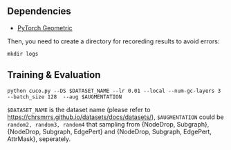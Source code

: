 ## Dependencies

* [PyTorch Geometric](https://github.com/rusty1s/pytorch_geometric#installation)

Then, you need to create a directory for recoreding  results to avoid errors:

```
mkdir logs
```

## Training & Evaluation

```
python cuco.py --DS $DATASET_NAME --lr 0.01 --local --num-gc-layers 3 --batch_size 128  --aug $AUGMENTATION 
```

```$DATASET_NAME``` is the dataset name (please refer to https://chrsmrrs.github.io/datasets/docs/datasets/),  ```$AUGMENTATION``` could be ```random2, random3, random4``` that sampling from {NodeDrop, Subgraph}, {NodeDrop, Subgraph, EdgePert} and {NodeDrop, Subgraph, EdgePert, AttrMask}, seperately.






